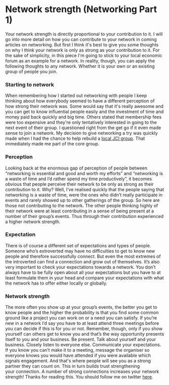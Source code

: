 # Network strength (Networking Part 1)


Your network strength is directly proportional to your contribution to it. I will go into more detail on how you can contribute to your network in coming articles on networking. But first I think it's best to give you some thoughts on why I think your network is only as strong as your contribution to it. For the sake of simplicity, in this piece I'm going to stick to your local economic forum as an example for a network. In reality, though, you can apply the following thoughts to any network. Whether it is your own or an existing group of people you join.

### Starting to network

When remembering how I started out networking with people I keep thinking about how everybody seemed to have a different perception of how strong their network was. Some would say that it's really awesome and you can get to know influential people easily and the investment of time and money paid back quickly and big time. Others stated that membership fees were too expensive and they're only tentatively interested in going to the next event of their group. I questioned right from the get go if it even made sense to join a network. My decision to give networking a try was quickly made when I had the chance to help rebuild a [local JCI group](https://jci.cc/en/about). That immediately made me part of the core group.

### Perception

Looking back at the enormous gap of perception of people between “networking is essential and good and worth my efforts” and “networking is a waste of time and I’d rather spend my time productively”, it becomes obvious that people perceive their network to be only as strong as their contribution to it. Why? Well, I’ve realised quickly that the people saying that networking is a waste of time, were the ones who didn’t really participate in events and rarely showed up to other gatherings of the group. So here are those not contributing to the network. The other people thinking highly of their network were at least contributing in a sense of being present at a number of their group’s events. Thus through their contribution experienced a higher network strength.

### Expectation

There is of course a different set of expectations and types of people. Someone who’s extroverted may have no difficulties to get to know new people and therefore successfully connect. But even the most extremes of the introverted can find a connection and grow out of themselves. It’s also very important to check your expectations towards a network. You don’t always have to be fully open about all your expectations but you have to at least formulate them in your head and compare your expectations with what the network has to offer either locally or globally.

### Network strength

The more often you show up at your group’s events, the better you get to know people and the higher the probability is that you find some common ground like a project you can work on or a need you can satisfy. If you’re new in a network I’d say you have to at least attend three meetings before you can decide if this is for you or not. Remember, though, only if you show yourself can others get to know you and that’s the way opportunity presents itself to you and your business. Be present. Talk about yourself and your business. Closely listen to everyone else. Communicate your expectations. If you know you can’t make it to a meeting, message the organiser so everyone knows you would have attended if you were available which signals engagement. And that's where people will see you as a strong partner they can count on. This in turn builds trust strengthening your connection. A number of strong connections increases your network strength! Thanks for reading this. You should follow me on twitter [here](https://twitter.com/markcheret).
